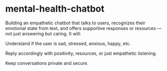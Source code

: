 # mental-health-chatbot
Building an empathetic chatbot that talks to users, recognizes their emotional state from text, and offers supportive responses or resources — not just answering but caring.
It will:

Understand if the user is sad, stressed, anxious, happy, etc.

Reply accordingly with positivity, resources, or just empathetic listening.

Keep conversations private and secure.


